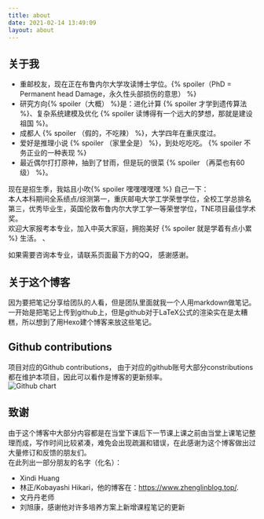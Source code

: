 ```yaml
---
title: about
date: 2021-02-14 13:49:09
layout: about
---
```

## 关于我
- 重邮校友，现在正在布鲁内尔大学攻读博士学位。{% spoiler（PhD = Permanent head Damage，永久性头部损伤的意思） %}  
- 研究方向{% spoiler（大概） %}是：进化计算 {% spoiler 才学到遗传算法 %}、复杂系统建模及优化 {% spoiler 读博得有一个远大的梦想，那就是建设祖国 %}。   
- 成都人 {% spoiler （假的，不吃辣） %}，大学四年在重庆度过。  
- 爱好是推理小说 {% spoiler （家里全是） %}，到处吃吃吃。 {% spoiler 不务正业的一种表现 %}   
- 最近偶尔打打原神，抽到了甘雨，但是玩的很菜 {% spoiler （再菜也有60级） %}。     

现在是招生季，我姑且小吹{% spoiler 嘿嘿嘿嘿嘿 %} 自己一下：  
本人本科期间全系绩点/综测第一，重庆邮电大学工学荣誉学位，全校工学总排名第三，优秀毕业生，英国伦敦布鲁内尔大学工学一等荣誉学位，TNE项目最佳学术奖。    
欢迎大家报考本专业，加入中英大家庭，拥抱美好 {% spoiler 就是学着有点小累 %} 生活。  、  

如果需要咨询本专业，请联系页面最下方的QQ， 感谢感谢。  

      

## 关于这个博客  
因为要把笔记分享给团队的人看，但是团队里面就我一个人用markdown做笔记。一开始是把笔记上传到github上，但是github对于LaTeX公式的渲染实在是太糟糕，所以想到了用Hexo建个博客来放这些笔记。   

## Github contributions
项目对应的Github contributions， 由于对应的github账号大部分constributions都在维护本项目，因此可以看作是博客的更新频率。  
<img src="https://ghchart.rshah.org/l61012345" alt="Github chart" />

## 致谢
由于这个博客中大部分内容都是在当堂下课后下一节课上课之前由当堂上课笔记整理而成，写作时间比较紧凑，难免会出现疏漏和错误，在此感谢为这个博客做出过大量修订和反馈的朋友们。  
在此列出一部分朋友的名字（化名）：  
- Xindi Huang  
- 林正/Kobayashi Hikari，他的博客在：https://www.zhenglinblog.top/.  
- 文丹丹老师  
- 刘旭康，感谢他对许多培养方案上新增课程笔记的更新  
